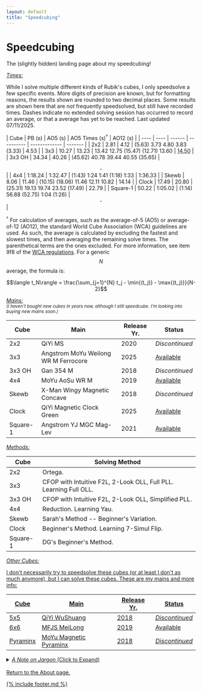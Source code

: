 ```yaml
---
layout: default
title: "Speedcubing"
---
```


<script src="https://unpkg.com/vanilla-back-to-top@7.2.1/dist/vanilla-back-to-top.min.js"></script>
<script>addBackToTop({
  diameter: 56,
  backgroundColor: 'rgb(106, 159, 181)',
  textColor: '#fff'
})</script>

<script
  src="https://cdn.mathjax.org/mathjax/latest/MathJax.js?config=TeX-AMS-MML_HTMLorMML"
  type="text/javascript">
</script>


<h1 class="page-title">Speedcubing</h1>

The (slightly hidden) landing page about my speedcubing! 

<u><i>Times:</i></u>

While I solve multiple different kinds of Rubik's cubes, I only speedsolve a few specific events. More digits of precision are known, but for formatting reasons, the results shown are rounded to two decimal places. Some results are shown here that are *not* frequently speedsolved, but still have recorded times. Dashes indicate no extended solving session has occurred to record an average, or that a average has yet to be reached. Last updated 07/11/2025.

| Cube | PB (s) | AO5 (s) | AO5 Times (s)<sup>&dagger;</sup> | AO12 (s) |
| ---- | ---- | ------ | ---------- | ------------- | ------- |
| 2x2 | 2.81 | 4.12 | (5.63) 3.73 4.80 3.83 (3.33) | 4.53 |
| 3x3 | 10.27 | 13.23 | 13.42 12.75 (15.47) (12.71) 13.60 | <abbr title="14.29 14.75 13.58 13.95 (12.94) (17.56) 13.18 15.51 15.30 14.92 13.50 16.05">14.50</abbr> |
| 3x3 OH | 34.34 | 40.26 | (45.62) 40.78 39.44 40.55 (35.65) | <center>-</center> |
| 4x4 | 1:18.24 | 1:32.47 | (1:43) 1:24 1:41 (1:18) 1:33 | 1:36.33 |
| Skewb |  8.06 | 11.46 | (10.15) (18.06) 11.46 12.11 10.82 | 14.14 |
| Clock | 17.49 | 20.80 | (25.31) 19.13 19.74 23.52 (17.49) | 22.79 | 
| Square-1 | 50.22 | 1:05.02 | (1:14) 56.88 (52.75) 1:04 (1:26) | <center>-</center> |


<sup>&dagger;</sup> For calculation of averages, such as the average-of-5 (AO5) or average-of-12 (AO12), the standard World Cube Association (WCA) guidelines are used. As such, the average is calculated by excluding the fastest and slowest times, and then averaging the remaining solve times. The parenthetical terms are the ones excluded. For more information, see item 9f8 of the [WCA regulations](https://www.worldcubeassociation.org/regulations/). For a generic $$N$$ average, the formula is:

$$\langle t_N\rangle = \frac{\sum_{j=1}^{N} t_j - \min{(t_j)} - \max{(t_j)}}{N-2}$$

<u><i>Mains:</i></u> <br />
<sub><i>(I haven't bought new cubes in years now, although I still speedcube. I'm looking into buying new mains soon.)</i></sub>

| Cube | Main | Release Yr. | Status |
| ---- | ---- | ----------- | ------ |
| 2x2 | QiYi MS | 2020 | *Discontinued* |
| 3x3 | Angstrom MoYu Weilong WR M Ferrocore | 2025 | [Available](https://www.thecubicle.com/products/angstrom-weilong-ferrocore-3x3-special-edition-wrm-v10?_pos=1&_psq=angstrom+ferroco&_ss=e&_v=1.0) |
| 3x3 OH | Gan 354 M | 2018 | *Discontinued* |
| 4x4 | MoYu AoSu WR M | 2019 | [Available](https://www.thecubicle.com/products/moyu-aosu-4x4-wr-m?_pos=1&_sid=fa04cac04&_ss=r) |
| Skewb | X-Man Wingy Magnetic Concave | 2018 | *Discontinued* |
| Clock | QiYi Magnetic Clock Green | 2025 | [Available](https://www.thecubicle.com/products/qiyi-magnetic-clock-green-limited-edition?_pos=5&_psq=cloc&_ss=e&_v=1.0) |
| Square-1 | Angstrom YJ MGC Mag-Lev | 2021 | [Available](https://www.thecubicle.com/products/angstrom-mgc-square-1-fully-magnetic?_pos=1&_sid=eaa2c860a&_ss=r) |

<u><i>Methods:</i></u>

| Cube | Solving Method |
| ---- | -------------- |
| 2x2 | Ortega. |
| 3x3 | CFOP with Intuitive F2L, 2-Look OLL, Full PLL. Learning Full OLL. |
| 3x3 OH | CFOP with Intuitive F2L, 2-Look OLL, Simplified PLL. |
| 4x4 | Reduction. Learning Yau. |
| Skewb | Sarah's Method -- Beginner's Variation. |
| Clock | Beginner's Method. Learning 7-Simul Flip. |
| Square-1 | DG's Beginner's Method. |

<u><i>Other Cubes:</i><u>

I don't necessarily try to speedsolve these cubes (or at least I don't as much anymore), but I can solve these cubes. These are my mains and more info:

| Cube | Main | Release Yr. | Status |
| ---- | ---- | ----------- | ------ |
| 5x5 | QiYi WuShuang | 2018 | *Discontinued* |
| 6x6 | MFJS MeiLong | 2019 | [Available](https://www.thecubicle.com/collections/6x6-speed-cubes/products/mfjs-meilong-6x6) |
| Pyraminx | MoYu Magnetic Pyraminx | 2018 | *Discontinued* |

<details closed>
  <summary><u><i>A Note on Jargon</i></u> (Click to Expand)</summary>
  <br />
  Much like other hobbies or technical skills, speedcubing has a lot of jargon. Below is a list of jargon terms and their explanations used on this page, for those interested: <br /> <br />
  <ul>
    <li>AOX: "Average-of-X", i.e. AO5 is "average-of-5". The average over how many solves.</li>
    <li>OH: "One-handed", i.e. 3x3 OH is "3x3 one-handed".</li>
    <li>Mains: The main speedcubes, or the go-to speedcubes, one uses for speedsolving.</li>
    <li>Angstrom: A specific lubing and setup of a cube provided by <a href="https://thecubicle.com" target="_blank">thecubicle.com</a>, aimed at control and stability.</li>
    <li>M: "Magnetic", i.e. the Gan 354 M is the magnetic version of a Gan 354 (nowadays the M-version is the only version of a cube). Magnets in a magnetic cube are used for cube alignment, typically being drilled into the pieces themselves. </li>
    <li>Ferrocore: Refers to a special core of a cube being made out of metal (typically iron or an iron alloy), adding weight and stability.</li>
    <li>Mag-Lev: "Magnetic levitation". Unlike the magnets in a M-version cube, which are used for alignment and are on pieces, mag-lev systems replace the traditional springs in the <i>core</i> with repelling magnets, reducing friction and increasing smoothness. Thus, mag-lev systems and magnetic versions are not mutually exclusive; A cube can be magnetic only, mag-lev only (rare), or both.</li>
    <li>Ortega, Reduction, Yau, Sarah's Method, Beginner's Method, 7-Simul Flip, etc.: These are all methods for solving different puzzles. These are typically named after their creator (Ortega, Yau, or Sarah's Method), or they indicate how a cube is solved (Reduction, Beginner's Method, or 7-Simul Flip).</li>
    <li>CFOP, F2L, OLL, PLL: These are also methods for solving, specifically for n-by-n cubes, although most commonly used for 3x3 solving. CFOP stands for "Cross-F2L-OLL-PLL", with F2L standing for the first 2 layers, OLL for orientation of the last layer, and PLL for permutation of the last layer. Intuitive F2L indicates little or no algorithms are used when solving the first 2 layers, and thus done intuitively.</li> 
    <li>QiYi, MoYu, Gan, X-Man, LingAo, MFJS, YJ: All cube companies outside of the well-known "Rubik's".</li>
  </ul>
</details>
<br />
Return to the <a href="/about/index.html">About page</a>.

{% include footer.md %}